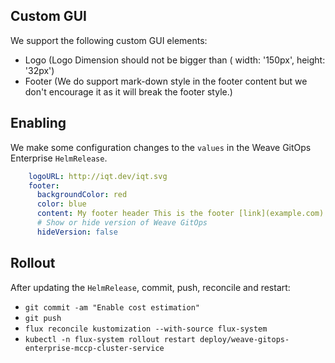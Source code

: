 ## Custom GUI 
We support the following custom GUI elements:
- Logo (Logo Dimension should not be bigger than ( width: '150px', height: '32px')
- Footer (We do support mark-down style in the footer content but we don't encourage it as it will break the footer style.)

## Enabling

We make some configuration changes to the `values` in the Weave GitOps Enterprise `HelmRelease`.

```yaml
    logoURL: http://iqt.dev/iqt.svg
    footer:
      backgroundColor: red
      color: blue
      content: My footer header This is the footer [link](example.com)
      # Show or hide version of Weave GitOps
      hideVersion: false
```

## Rollout

After updating the `HelmRelease`, commit, push, reconcile and restart:

- `git commit -am "Enable cost estimation"`
- `git push`
- `flux reconcile kustomization --with-source flux-system`
- `kubectl -n flux-system rollout restart deploy/weave-gitops-enterprise-mccp-cluster-service`
